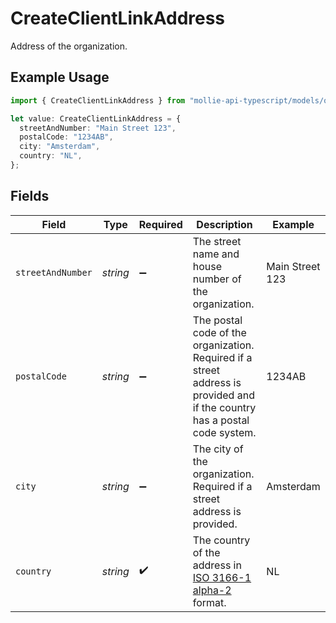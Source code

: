 # CreateClientLinkAddress

Address of the organization.

## Example Usage

```typescript
import { CreateClientLinkAddress } from "mollie-api-typescript/models/operations";

let value: CreateClientLinkAddress = {
  streetAndNumber: "Main Street 123",
  postalCode: "1234AB",
  city: "Amsterdam",
  country: "NL",
};
```

## Fields

| Field                                                                                                                      | Type                                                                                                                       | Required                                                                                                                   | Description                                                                                                                | Example                                                                                                                    |
| -------------------------------------------------------------------------------------------------------------------------- | -------------------------------------------------------------------------------------------------------------------------- | -------------------------------------------------------------------------------------------------------------------------- | -------------------------------------------------------------------------------------------------------------------------- | -------------------------------------------------------------------------------------------------------------------------- |
| `streetAndNumber`                                                                                                          | *string*                                                                                                                   | :heavy_minus_sign:                                                                                                         | The street name and house number of the organization.                                                                      | Main Street 123                                                                                                            |
| `postalCode`                                                                                                               | *string*                                                                                                                   | :heavy_minus_sign:                                                                                                         | The postal code of the organization. Required if a street address is provided and if the country has a postal<br/>code system. | 1234AB                                                                                                                     |
| `city`                                                                                                                     | *string*                                                                                                                   | :heavy_minus_sign:                                                                                                         | The city of the organization. Required if a street address is provided.                                                    | Amsterdam                                                                                                                  |
| `country`                                                                                                                  | *string*                                                                                                                   | :heavy_check_mark:                                                                                                         | The country of the address in<br/>[ISO 3166-1 alpha-2](https://en.wikipedia.org/wiki/ISO_3166-1_alpha-2) format.           | NL                                                                                                                         |
